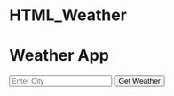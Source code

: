 # HTML_Weather
<!DOCTYPE html>
<html>
<head>
	<meta charset="UTF-8">
	<title>Weather App</title>
	<link rel="stylesheet" type="text/css" href="style.css">
</head>
<body>
	<div class="container">
		<h1>Weather App</h1>
		<input type="text" id="city" placeholder="Enter City">
		<button id="submit" onclick="getWeather()">Get Weather</button>
		<div id="output"></div>
	</div>
	<script src="script.js"></script>
</body>
</html>
